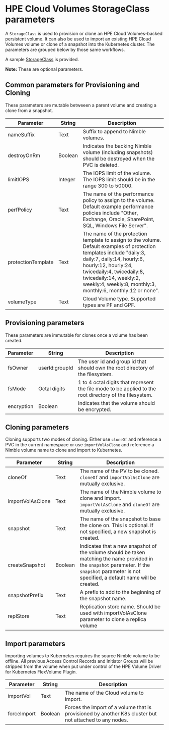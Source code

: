 # HPE Cloud Volumes StorageClass parameters
A `StorageClass` is used to provision or clone an HPE Cloud Volumes-backed persistent volume. It can also be used to import an existing HPE Cloud Volumes volume or clone of a snapshot into the Kubernetes cluster. The parameters are grouped below by those same workflows.

A sample [StorageClass](sc-cv.yaml) is provided.

**Note:** These are optional parameters.

## Common parameters for Provisioning and Cloning
These parameters are mutable betweeen a parent volume and creating a clone from a snapshot.

| Parameter | String | Description |
| --------- | ------ | ----------- |
| nameSuffix| Text   | Suffix to append to Nimble volumes. |
| destroyOnRm | Boolean | Indicates the backing Nimble volume (including snapshots) should be destroyed when the PVC is deleted. |
| limitIOPS | Integer | The IOPS limit of the volume. The IOPS limit should be in the range 300 to 50000. |
| perfPolicy | Text | The name of the performance policy to assign to the volume. Default example performance policies include "Other, Exchange, Oracle, SharePoint, SQL, Windows File Server". |
| protectionTemplate | Text | The name of the protection template to assign to the volume. Default examples of protection templates include "daily:3, daily:7, daily:14, hourly:6, hourly:12, hourly:24, twicedaily:4, twicedaily:8, twicedaily:14, weekly:2, weekly:4, weekly:8, monthly:3, monthly:6, monthly:12 or none". |
| volumeType | Text | Cloud Volume type. Supported types are PF and GPF. |

## Provisioning parameters
These parameters are immutable for clones once a volume has been created.

| Parameter | String | Description |
| --------- | ------ | ----------- |
| fsOwner | userId:groupId | The user id and group id that should own the root directory of the filesystem. |
| fsMode | Octal digits | 1 to 4 octal digits that represent the file mode to be applied to the root directory of the filesystem. |
| encryption | Boolean | Indicates that the volume should be encrypted. |

## Cloning parameters
Cloning supports two modes of cloning. Either use `cloneOf` and reference a PVC in the current namespace or use `importVolAsClone` and reference a Nimble volume name to clone and import to Kubernetes.

| Parameter | String | Description |
| --------- | ------ | ----------- |
| cloneOf | Text | The name of the PV to be cloned. `cloneOf` and `importVolAsClone` are mutually exclusive. |
| importVolAsClone | Text | The name of the Nimble volume to clone and import. `importVolAsClone` and `cloneOf` are mutually exclusive. |
| snapshot | Text | The name of the snapshot to base the clone on. This is optional. If not specified, a new snapshot is created. |
| createSnapshot | Boolean | Indicates that a new snapshot of the volume should be taken matching the name provided in the `snapshot` parameter. If the `snapshot` parameter is not specified, a default name will be created. |
| snapshotPrefix | Text | A prefix to add to the beginning of the snapshot name. |
| replStore | Text | Replication store name. Should be used with importVolAsClone parameter to clone a replica volume |

## Import parameters
Importing volumes to Kubernetes requires the source Nimble volume to be offline. All previous Access Control Records and Initiator Groups will be stripped from the volume when put under control of the HPE Volume Driver for Kubernetes FlexVolume Plugin.

| Parameter | String | Description |
| --------- | ------ | ----------- |
| importVol | Text | The name of the Cloud volume to import. |
| forceImport | Boolean | Forces the import of a volume that is provisioned by another K8s cluster but not attached to any nodes. |
